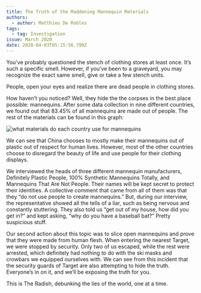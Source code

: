 ```yaml
---
title: The Truth of the Maddening Mannequin Materials
authors:
  - author: Matthieu De Robles
tags:
  - tag: Investigation
issue: March 2020
date: 2020-04-03T05:15:56.799Z
---
```

You've probably questioned the stench of clothing stores at least once. It’s such a specific smell. However, if you’ve been to a graveyard, you may recognize the exact same smell, give or take a few stench units. 

People, open your eyes and realize there are dead people in clothing stores. 

How haven’t you noticed? Well, they hide the the corpses in the best place possible: mannequins. After some data collection in nine different countries, we found out that 83.45% of all mannequins are made out of people. The rest of the materials can be found in this graph:

![what materials do each country use for mannequins](/assets/what-material-do-each-country-use-for-mannequins.png "what materials do each country use for mannequins")

We can see that China chooses to mostly make their mannequins out of plastic out of respect for human lives. However, most of the other countries choose to disregard the beauty of life and use people for their clothing displays.

We interviewed the heads of three different mannequin manufacturers, Definitely Plastic People, 100% Synthetic Mannequins Totally, and Mannequins That Are Not People. Their names will be kept secret to protect their identities. A collective comment that came from all of them was that they “do not use people to create mannequins.” But, during our interview, the representative showed all the tells of a liar, such as being nervous and constantly stuttering. They also told us “get out of my house, how did you get in?” and kept asking, “why do you have a baseball bat?” Pretty suspicious stuff.

Our second action about this topic was to slice open mannequins and prove that they were made from human flesh. When entering the nearest Target, we were stopped by security. Only two of us escaped, while the rest were arrested, which definitely had nothing to do with the ski masks and crowbars we equipped ourselves with. We can see from this incident that the security guards of Target are also attempting to hide the truth. Everyone’s in on it, and we’ll be exposing the truth for you. 

This is The Radish, debunking the lies of the world, one at a time.